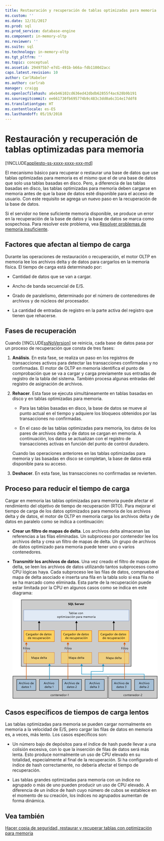 ```yaml
---
title: Restauración y recuperación de tablas optimizadas para memoria | Microsoft Docs
ms.custom: ''
ms.date: 12/31/2017
ms.prod: sql
ms.prod_service: database-engine
ms.component: in-memory-oltp
ms.reviewer: ''
ms.suite: sql
ms.technology: in-memory-oltp
ms.tgt_pltfrm: ''
ms.topic: conceptual
ms.assetid: 294975b7-e7d1-491b-b66a-fdb1100d2acc
caps.latest.revision: 10
author: CarlRabeler
ms.author: carlrab
manager: craigg
ms.openlocfilehash: a6eb46102cd636ed42dbdb62855f4ac628b9b191
ms.sourcegitcommit: ee661730fb695774b9c483c3dd0a6c314e17ddf8
ms.translationtype: HT
ms.contentlocale: es-ES
ms.lasthandoff: 05/19/2018
---
```

# <a name="restore-and-recovery-of-memory-optimized-tables"></a>Restauración y recuperación de tablas optimizadas para memoria
[!INCLUDE[appliesto-ss-xxxx-xxxx-xxx-md](../../includes/appliesto-ss-xxxx-xxxx-xxx-md.md)]

El mecanismo básico para recuperar o restaurar una base de datos que use tablas optimizadas para memoria es el mismo que el de una base de datos que solo usa tablas basadas en disco. Pero, a diferencia de las tablas basadas en disco, las tablas optimizadas para memoria deben cargarse en memoria antes de que la base de datos esté disponible para el acceso de usuario. Con este requisito se agrega un nuevo paso en la recuperación de la base de datos.  
  
Si el servidor no tiene suficiente memoria disponible, se produce un error en la recuperación de la base de datos y la base de datos se marca como sospechosa. Para resolver este problema, vea [Resolver problemas de memoria insuficiente](resolve-out-of-memory-issues.md). 
  
## <a name="factors-that-affect-load-time"></a>Factores que afectan al tiempo de carga
Durante las operaciones de restauración o recuperación, el motor OLTP en memoria lee los archivos delta y de datos para cargarlos en la memoria física. El tiempo de carga está determinado por:  
  
-   Cantidad de datos que se van a cargar.  
  
-   Ancho de banda secuencial de E/S.  
  
-   Grado de paralelismo, determinado por el número de contenedores de archivos y de núcleos del procesador.  
  
-   La cantidad de entradas de registro en la parte activa del registro que tienen que rehacerse.  

## <a name="phases-of-recovery"></a>Fases de recuperación
Cuando [!INCLUDE[ssNoVersion](../../includes/ssnoversion-md.md)] se reinicia, cada base de datos pasa por un proceso de recuperación que consta de tres fases:  
  
1.  **Análisis**. En esta fase, se realiza un paso en los registros de transacciones activos para detectar las transacciones confirmadas y no confirmadas. El motor de OLTP en memoria identifica el punto de comprobación que se va a cargar y carga previamente sus entradas de registro de la tabla del sistema. También procesa algunas entradas del registro de asignación de archivos.  
  
2.  **Rehacer**. Esta fase se ejecuta simultáneamente en tablas basadas en disco y en tablas optimizadas para memoria.  
  
    - Para las tablas basadas en disco, la base de datos se mueve al punto actual en el tiempo y adquiere los bloqueos obtenidos por las transacciones no confirmadas.  
  
    - En el caso de las tablas optimizadas para memoria, los datos de los pares de archivos delta y de datos se cargan en memoria. A continuación, los datos se actualizan con el registro de transacciones activas en función del punto de control duradero.  
  
    Cuando las operaciones anteriores en las tablas optimizadas para memoria y las basadas en disco se completan, la base de datos está disponible para su acceso.  
  
3.  **Deshacer**. En esta fase, las transacciones no confirmadas se revierten.  
  
## <a name="process-for-improving-load-time"></a>Proceso para reducir el tiempo de carga
Cargar en memoria las tablas optimizadas para memoria puede afectar el rendimiento del objetivo de tiempo de recuperación (RTO). Para mejorar el tiempo de carga de los datos optimizados para memoria de los archivos delta y de datos, el motor de OLTP en memoria carga los archivos delta y de datos en paralelo como se indica a continuación:  
  
-   **Crear un filtro de mapas de delta**. Los archivos delta almacenan las referencias a las filas eliminadas. Un subproceso por contenedor lee los archivos delta y crea un filtro de mapas de delta. Un grupo de archivos de datos optimizado para memoria puede tener uno o varios contenedores.  
  
-   **Transmitir los archivos de datos**. Una vez creado el filtro de mapas de delta, se leen los archivos de datos utilizando tantos subprocesos como CPU lógicas haya. Cada subproceso lee las filas de datos, comprueba el mapa de delta asociado e inserta una fila en la tabla solo si esa fila no se ha marcado como eliminada. Esta parte de la recuperación puede estar limitada por la CPU en algunos casos como se indica en este diagrama:  
  
    ![Streaming de datos en tablas optimizadas para memoria](../../relational-databases/in-memory-oltp/media/memory-optimized-tables.gif "Streaming de datos en tablas optimizadas para memoria")  
  
## <a name="specific-cases-of-slow-load-times"></a>Casos específicos de tiempos de carga lentos
Las tablas optimizadas para memoria se pueden cargar normalmente en memoria a la velocidad de E/S, pero cargar las filas de datos en memoria es, a veces, más lento. Los casos específicos son:  
  
-   Un número bajo de depósitos para el índice de hash puede llevar a una colisión excesiva, con lo que la inserción de filas de datos será más lenta. Esto produce normalmente un uso de CPU elevado en su totalidad, especialmente al final de la recuperación. Si ha configurado el índice de hash correctamente, no debería afectar el tiempo de recuperación.  
  
-   Las tablas grandes optimizadas para memoria con un índice no agrupado o más de uno pueden producir un uso de CPU elevado. A diferencia de un índice de hash cuyo número de cubos se establece en el momento de su creación, los índices no agrupados aumentan de forma dinámica.  
  
## <a name="see-also"></a>Vea también  
 [Hacer copia de seguridad, restaurar y recuperar tablas con optimización para memoria](http://msdn.microsoft.com/library/3f083347-0fbb-4b19-a6fb-1818d545e281)  
  
  
